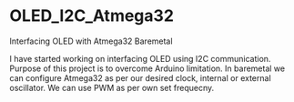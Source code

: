 # OLED_I2C_Atmega32
Interfacing OLED with Atmega32 Baremetal

I have started working on interfacing OLED using I2C communication.
Purpose of this project is to overcome Arduino limitation.
In baremetal we can configure Atmega32 as per our desired clock, internal or external oscillator.
We can use PWM as per own set frequecny.
